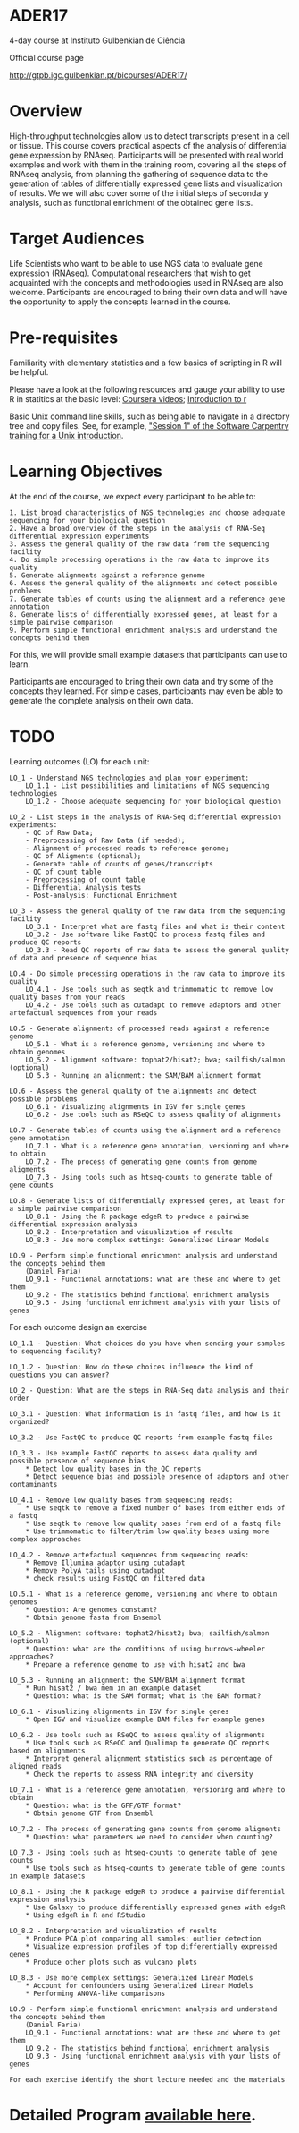 # ADER17 #

4-day course at Instituto Gulbenkian de Ciência

Official course page

http://gtpb.igc.gulbenkian.pt/bicourses/ADER17/


# Overview

High-throughput technologies allow us to detect transcripts present in a cell or tissue. This course covers practical aspects of the analysis of differential gene expression by RNAseq. Participants will be presented with real world examples and work with them in the training room, covering all the steps of RNAseq analysis, from planning the gathering of sequence data to the generation of tables of differentially expressed gene lists and visualization of results. We we will also cover some of the initial steps of secondary analysis, such as functional enrichment of the obtained gene lists.


# Target Audiences

Life Scientists who want to be able to use NGS data to evaluate gene expression (RNAseq). Computational researchers that wish to get acquainted with the concepts and methodologies used in RNAseq are also welcome. Participants are encouraged to bring their own data and will have the opportunity to apply the concepts learned in the course. 


# Pre-requisites

Familiarity with elementary statistics and a few basics of scripting in R will be helpful.

Please have a look at the following resources and gauge your ability to use R in statitics at the basic level: [Coursera videos](http://blog.revolutionanalytics.com/2012/12/coursera-videos.html); [Introduction to r](http://bitesizebio.com/webinar/20600/beginners-introduction-to-r-statistical-software)

Basic Unix command line skills, such as being able to navigate in a directory tree and copy files. See, for example, ["Session 1" of the Software Carpentry training for a Unix introduction](http://bioinformatics-core-shared-training.github.io/shell-novice/). 


# Learning Objectives

At the end of the course, we expect every participant to be able to:

	1. List broad characteristics of NGS technologies and choose adequate sequencing for your biological question
	2. Have a broad overview of the steps in the analysis of RNA-Seq differential expression experiments
	3. Assess the general quality of the raw data from the sequencing facility
	4. Do simple processing operations in the raw data to improve its quality
	5. Generate alignments against a reference genome
	6. Assess the general quality of the alignments and detect possible problems
	7. Generate tables of counts using the alignment and a reference gene annotation
	8. Generate lists of differentially expressed genes, at least for a simple pairwise comparison
	9. Perform simple functional enrichment analysis and understand the concepts behind them

For this, we will provide small example datasets that participants can use to learn. 

Participants are encouraged to bring their own data and try some of the concepts they learned. For simple cases, participants may even be able to generate the complete analysis on their own data.


# TODO

Learning outcomes (LO) for each unit:

	LO_1 - Understand NGS technologies and plan your experiment:
		LO_1.1 - List possibilities and limitations of NGS sequencing technologies
		LO_1.2 - Choose adequate sequencing for your biological question

	LO_2 - List steps in the analysis of RNA-Seq differential expression experiments:
		- QC of Raw Data; 
		- Preprocessing of Raw Data (if needed); 
		- Alignment of processed reads to reference genome; 
		- QC of Aligments (optional); 
		- Generate table of counts of genes/transcripts
		- QC of count table
		- Preprocessing of count table
		- Differential Analysis tests
		- Post-analysis: Functional Enrichment

	LO_3 - Assess the general quality of the raw data from the sequencing facility
		LO_3.1 - Interpret what are fastq files and what is their content
		LO_3.2 - Use software like FastQC to process fastq files and produce QC reports
		LO_3.3 - Read QC reports of raw data to assess the general quality of data and presence of sequence bias

	LO.4 - Do simple processing operations in the raw data to improve its quality
		LO_4.1 - Use tools such as seqtk and trimmomatic to remove low quality bases from your reads
		LO_4.2 - Use tools such as cutadapt to remove adaptors and other artefactual sequences from your reads

	LO.5 - Generate alignments of processed reads against a reference genome
		LO_5.1 - What is a reference genome, versioning and where to obtain genomes
		LO_5.2 - Alignment software: tophat2/hisat2; bwa; sailfish/salmon (optional)
		LO_5.3 - Running an alignment: the SAM/BAM alignment format
	
	LO.6 - Assess the general quality of the alignments and detect possible problems
		LO_6.1 - Visualizing alignments in IGV for single genes
		LO_6.2 - Use tools such as RSeQC to assess quality of alignments

	LO.7 - Generate tables of counts using the alignment and a reference gene annotation
		LO_7.1 - What is a reference gene annotation, versioning and where to obtain
		LO_7.2 - The process of generating gene counts from genome aligments
		LO_7.3 - Using tools such as htseq-counts to generate table of gene counts

	LO.8 - Generate lists of differentially expressed genes, at least for a simple pairwise comparison
		LO_8.1 - Using the R package edgeR to produce a pairwise differential expression analysis
		LO_8.2 - Interpretation and visualization of results
		LO_8.3 - Use more complex settings: Generalized Linear Models

	LO.9 - Perform simple functional enrichment analysis and understand the concepts behind them
		(Daniel Faria)
		LO_9.1 - Functional annotations: what are these and where to get them
		LO_9.2 - The statistics behind functional enrichment analysis
		LO_9.3 - Using functional enrichment analysis with your lists of genes

For each outcome design an exercise 

	LO_1.1 - Question: What choices do you have when sending your samples to sequencing facility?

	LO_1.2 - Question: How do these choices influence the kind of questions you can answer?

	LO_2 - Question: What are the steps in RNA-Seq data analysis and their order

	LO_3.1 - Question: What information is in fastq files, and how is it organized?

	LO_3.2 - Use FastQC to produce QC reports from example fastq files

	LO_3.3 - Use example FastQC reports to assess data quality and possible presence of sequence bias
		* Detect low quality bases in the QC reports
		* Detect sequence bias and possible presence of adaptors and other contaminants

	LO_4.1 - Remove low quality bases from sequencing reads:
		* Use seqtk to remove a fixed number of bases from either ends of a fastq
		* Use seqtk to remove low quality bases from end of a fastq file
		* Use trimmomatic to filter/trim low quality bases using more complex approaches

	LO_4.2 - Remove artefactual sequences from sequencing reads:
		* Remove Illumina adaptor using cutadapt
		* Remove PolyA tails using cutadapt
		* check results using FastQC on filtered data

	LO.5.1 - What is a reference genome, versioning and where to obtain genomes
		* Question: Are genomes constant?
		* Obtain genome fasta from Ensembl
	
	LO_5.2 - Alignment software: tophat2/hisat2; bwa; sailfish/salmon (optional)
		* Question: what are the conditions of using burrows-wheeler approaches?	
		* Prepare a reference genome to use with hisat2 and bwa

	LO_5.3 - Running an alignment: the SAM/BAM alignment format
		* Run hisat2 / bwa mem in an example dataset
		* Question: what is the SAM format; what is the BAM format?
	
	LO_6.1 - Visualizing alignments in IGV for single genes
		* Open IGV and visualize example BAM files for example genes

	LO_6.2 - Use tools such as RSeQC to assess quality of alignments
		* Use tools such as RSeQC and Qualimap to generate QC reports based on alignments
		* Interpret general alignment statistics such as percentage of aligned reads
		* Check the reports to assess RNA integrity and diversity

	LO_7.1 - What is a reference gene annotation, versioning and where to obtain
		* Question: what is the GFF/GTF format?
		* Obtain genome GTF from Ensembl

	LO_7.2 - The process of generating gene counts from genome aligments
		* Question: what parameters we need to consider when counting?

	LO_7.3 - Using tools such as htseq-counts to generate table of gene counts
		* Use tools such as htseq-counts to generate table of gene counts in example datasets

	LO_8.1 - Using the R package edgeR to produce a pairwise differential expression analysis
		* Use Galaxy to produce differentially expressed genes with edgeR
		* Using edgeR in R and RStudio 

	LO_8.2 - Interpretation and visualization of results
		* Produce PCA plot comparing all samples: outlier detection
		* Visualize expression profiles of top differentially expressed genes
		* Produce other plots such as vulcano plots

	LO_8.3 - Use more complex settings: Generalized Linear Models
		* Account for confounders using Generalized Linear Models
		* Performing ANOVA-like comparisons

	LO.9 - Perform simple functional enrichment analysis and understand the concepts behind them
		(Daniel Faria)
		LO_9.1 - Functional annotations: what are these and where to get them
		LO_9.2 - The statistics behind functional enrichment analysis
		LO_9.3 - Using functional enrichment analysis with your lists of genes

    For each exercise identify the short lecture needed and the materials


# Detailed Program [available here][mkdnlink].

[mkdnlink]: program.md





